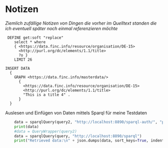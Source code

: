 # Notizen

*Ziemlich zufällige Notizen von Dingen die vorher im Quelltext standen die ich eventuell später noch einmal referenzieren möchte*

```sparksql
 DEFINE get:soft "replace"
    select * where 
    { <https://data.finc.info/resource/organisation/DE-15> 
      <http://purl.org/dc/elements/1.1/title> 
      ?o } 
    LIMIT 26

INSERT DATA
  { 
    GRAPH <https://data.finc.info/masterdata/>
      { 
        <https://data.finc.info/resource/organisation/DE-15> 
        <http://purl.org/dc/elements/1.1/title> 
        "This is a title 4" .
      } 
  }
```
Auslesen und Einfügen von Daten mittels Sparql für meine Testdaten

```python
    data = sparqlQuery(query2, "http://localhost:8890/sparql-auth/", "plaintext", auth="python", pwd="TheresaSechsNull")
    print(data)
    #data = QueryWrapper(query2)
    data = sparqlQuery(query, "http://localhost:8890/sparql")
    print("Retrieved data:\n" + json.dumps(data, sort_keys=True, indent=4))
```